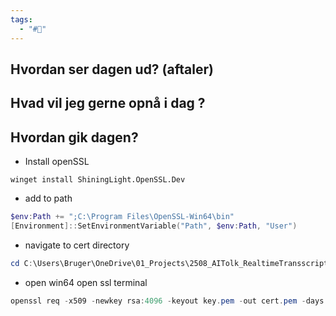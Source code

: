 ```yaml
---
tags:
  - "#📅"
---
```

## Hvordan ser dagen ud? (aftaler)


## Hvad vil jeg gerne opnå i dag ?


## Hvordan gik dagen?
* Install openSSL
```shell
winget install ShiningLight.OpenSSL.Dev 
```
* add to path
```powershell
$env:Path += ";C:\Program Files\OpenSSL-Win64\bin"
[Environment]::SetEnvironmentVariable("Path", $env:Path, "User")
```
* navigate to cert directory
```powershell
cd C:\Users\Bruger\OneDrive\01_Projects\2508_AITolk_RealtimeTransscription\certs
```
* open win64 open ssl terminal
```powershell
openssl req -x509 -newkey rsa:4096 -keyout key.pem -out cert.pem -days 365 -nodes -subj "/CN=localhost"
```
